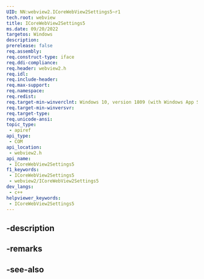 ```yaml
---
UID: NN:webview2.ICoreWebView2Settings5~r1
tech.root: webview
title: ICoreWebView2Settings5
ms.date: 09/20/2022
targetos: Windows
description: 
prerelease: false
req.assembly: 
req.construct-type: iface
req.ddi-compliance: 
req.header: webview2.h
req.idl: 
req.include-header: 
req.max-support: 
req.namespace: 
req.redist: 
req.target-min-winverclnt: Windows 10, version 1809 (with Windows App SDK 1.1 or later)
req.target-min-winversvr: 
req.target-type: 
req.unicode-ansi: 
topic_type:
 - apiref
api_type:
 - COM
api_location:
 - webview2.h
api_name:
 - ICoreWebView2Settings5
f1_keywords:
 - ICoreWebView2Settings5
 - webview2/ICoreWebView2Settings5
dev_langs:
 - c++
helpviewer_keywords:
 - ICoreWebView2Settings5
---
```


## -description

## -remarks

## -see-also

